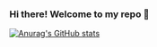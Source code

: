 ### Hi there! Welcome to my repo 👋
[![Anurag's GitHub stats](https://github-readme-stats.vercel.app/api?username=rondeo-balos)](https://github.com/anuraghazra/github-readme-stats)
<!--
**rondeo-balos/rondeo-balos** is a ✨ _special_ ✨ repository because its `README.md` (this file) appears on your GitHub profile.

Here are some ideas to get you started:

- 🔭 I’m currently working on ...
- 🌱 I’m currently learning ...
- 👯 I’m looking to collaborate on ...
- 🤔 I’m looking for help with ...
- 💬 Ask me about ...
- 📫 How to reach me: ...
- 😄 Pronouns: ...
- ⚡ Fun fact: ...
-->
